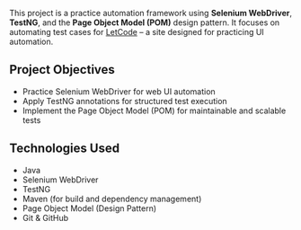 This project is a practice automation framework using **Selenium WebDriver**, **TestNG**, and the **Page Object Model (POM)** design pattern. It focuses on automating test cases for [LetCode](https://letcode.in/) – a site designed for practicing UI automation.

## Project Objectives

- Practice Selenium WebDriver for web UI automation
- Apply TestNG annotations for structured test execution
- Implement the Page Object Model (POM) for maintainable and scalable tests

## Technologies Used

- Java
- Selenium WebDriver
- TestNG
- Maven (for build and dependency management)
- Page Object Model (Design Pattern)
- Git & GitHub
